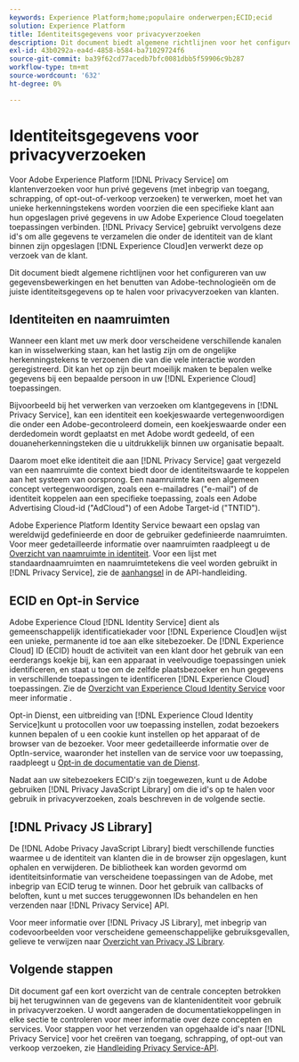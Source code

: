 ```yaml
---
keywords: Experience Platform;home;populaire onderwerpen;ECID;ecid
solution: Experience Platform
title: Identiteitsgegevens voor privacyverzoeken
description: Dit document biedt algemene richtlijnen voor het configureren van uw gegevensbewerkingen en het benutten van Adobe-technologieën om de juiste identiteitsgegevens op te halen voor privacyverzoeken van klanten.
exl-id: 43b0292a-ea4d-4858-b584-ba71029724f6
source-git-commit: ba39f62cd77acedb7bfc0081dbb5f59906c9b287
workflow-type: tm+mt
source-wordcount: '632'
ht-degree: 0%

---
```


# Identiteitsgegevens voor privacyverzoeken

Voor Adobe Experience Platform [!DNL Privacy Service] om klantenverzoeken voor hun privé gegevens (met inbegrip van toegang, schrapping, of opt-out-of-verkoop verzoeken) te verwerken, moet het van unieke herkenningstekens worden voorzien die een specifieke klant aan hun opgeslagen privé gegevens in uw Adobe Experience Cloud toegelaten toepassingen verbinden. [!DNL Privacy Service] gebruikt vervolgens deze id&#39;s om alle gegevens te verzamelen die onder de identiteit van de klant binnen zijn opgeslagen [!DNL Experience Cloud]en verwerkt deze op verzoek van de klant.

Dit document biedt algemene richtlijnen voor het configureren van uw gegevensbewerkingen en het benutten van Adobe-technologieën om de juiste identiteitsgegevens op te halen voor privacyverzoeken van klanten.

## Identiteiten en naamruimten

Wanneer een klant met uw merk door verscheidene verschillende kanalen kan in wisselwerking staan, kan het lastig zijn om de ongelijke herkenningstekens te verzoenen die van die vele interactie worden geregistreerd. Dit kan het op zijn beurt moeilijk maken te bepalen welke gegevens bij een bepaalde persoon in uw [!DNL Experience Cloud] toepassingen.

Bijvoorbeeld bij het verwerken van verzoeken om klantgegevens in [!DNL Privacy Service], kan een identiteit een koekjeswaarde vertegenwoordigen die onder een Adobe-gecontroleerd domein, een koekjeswaarde onder een derdedomein wordt geplaatst en met Adobe wordt gedeeld, of een douaneherkenningsteken die u uitdrukkelijk binnen uw organisatie bepaalt.

Daarom moet elke identiteit die aan [!DNL Privacy Service] gaat vergezeld van een naamruimte die context biedt door de identiteitswaarde te koppelen aan het systeem van oorsprong. Een naamruimte kan een algemeen concept vertegenwoordigen, zoals een e-mailadres (&quot;e-mail&quot;) of de identiteit koppelen aan een specifieke toepassing, zoals een Adobe Advertising Cloud-id (&quot;AdCloud&quot;) of een Adobe Target-id (&quot;TNTID&quot;).

Adobe Experience Platform Identity Service bewaart een opslag van wereldwijd gedefinieerde en door de gebruiker gedefinieerde naamruimten. Voor meer gedetailleerde informatie over naamruimten raadpleegt u de [Overzicht van naamruimte in identiteit](../identity-service/features/namespaces.md). Voor een lijst met standaardnaamruimten en naamruimtetekens die veel worden gebruikt in [!DNL Privacy Service], zie de [aanhangsel](api/appendix.md) in de API-handleiding.

## ECID en Opt-in Service

Adobe Experience Cloud [!DNL Identity Service] dient als gemeenschappelijk identificatiekader voor [!DNL Experience Cloud]en wijst een unieke, permanente id toe aan elke sitebezoeker. De [!DNL Experience Cloud] ID (ECID) houdt de activiteit van een klant door het gebruik van een eerderangs koekje bij, kan een apparaat in veelvoudige toepassingen uniek identificeren, en staat u toe om de zelfde plaatsbezoeker en hun gegevens in verschillende toepassingen te identificeren [!DNL Experience Cloud] toepassingen. Zie de [Overzicht van Experience Cloud Identity Service](https://experienceleague.adobe.com/docs/id-service/using/intro/overview.html) voor meer informatie .

Opt-in Dienst, een uitbreiding van [!DNL Experience Cloud Identity Service]kunt u protocollen voor uw toepassing instellen, zodat bezoekers kunnen bepalen of u een cookie kunt instellen op het apparaat of de browser van de bezoeker. Voor meer gedetailleerde informatie over de OptIn-service, waaronder het instellen van de service voor uw toepassing, raadpleegt u [Opt-in de documentatie van de Dienst](https://experienceleague.adobe.com/docs/id-service/using/implementation/opt-in-service/optin-overview.html).

Nadat aan uw sitebezoekers ECID&#39;s zijn toegewezen, kunt u de Adobe gebruiken [!DNL Privacy JavaScript Library] om die id&#39;s op te halen voor gebruik in privacyverzoeken, zoals beschreven in de volgende sectie.

## [!DNL Privacy JS Library]

De [!DNL Adobe Privacy JavaScript Library] biedt verschillende functies waarmee u de identiteit van klanten die in de browser zijn opgeslagen, kunt ophalen en verwijderen. De bibliotheek kan worden gevormd om identiteitsinformatie van verscheidene toepassingen van de Adobe, met inbegrip van ECID terug te winnen. Door het gebruik van callbacks of beloften, kunt u met succes teruggewonnen IDs behandelen en hen verzenden naar [!DNL Privacy Service] API.

Voor meer informatie over [!DNL Privacy JS Library], met inbegrip van codevoorbeelden voor verscheidene gemeenschappelijke gebruiksgevallen, gelieve te verwijzen naar [Overzicht van Privacy JS Library](js-library.md).

## Volgende stappen

Dit document gaf een kort overzicht van de centrale concepten betrokken bij het terugwinnen van de gegevens van de klantenidentiteit voor gebruik in privacyverzoeken. U wordt aangeraden de documentatiekoppelingen in elke sectie te controleren voor meer informatie over deze concepten en services. Voor stappen voor het verzenden van opgehaalde id&#39;s naar [!DNL Privacy Service] voor het creëren van toegang, schrapping, of opt-out van verkoop verzoeken, zie [Handleiding Privacy Service-API](api/overview.md).
